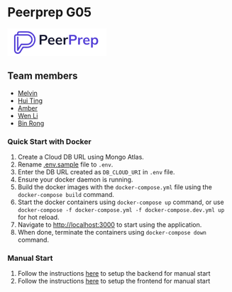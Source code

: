 # Peerprep G05

![Peerprep logo](frontend/public/static/peerprep_logo_white.png)

## Team members
- [Melvin](https://github.com/gweemelvin)
- [Hui Ting](https://github.com/huiting-ht)
- [Amber](https://github.com/amber-le)
- [Wen Li](https://github.com/zzlilyzz)
- [Bin Rong](https://github.com/yeebinrong)

### Quick Start with Docker
1. Create a Cloud DB URL using Mongo Atlas.
2. Rename [.env.sample](./.env.sample) file to `.env`.
3. Enter the DB URL created as `DB_CLOUD_URI` in `.env` file.
6. Ensure your docker daemon is running.
7. Build the docker images with the `docker-compose.yml` file using the `docker-compose build` command.
8. Start the docker containers using `docker-compose up` command, or use `docker-compose -f docker-compose.yml -f docker-compose.dev.yml up` for hot reload.
9. Navigate to [http://localhost:3000](http://localhost:3000) to start using the application.
10. When done, terminate the containers using `docker-compose down` command.

### Manual Start
1. Follow the instructions [here](./backend/README.md) to setup the backend for manual start
2. Follow the instructions [here](./frontend/README.md) to setup the frontend for manual start
